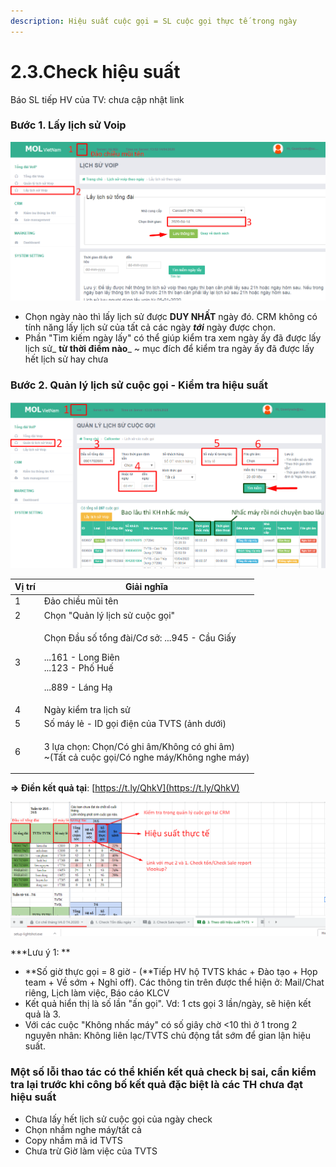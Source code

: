 ```yaml
---
description: Hiệu suất cuộc gọi = SL cuộc gọi thực tế trong ngày
---
```


# 2.3.Check hiệu suất

Báo SL tiếp HV của TV: chưa cập nhật link

### **Bước 1**. Lấy lịch sử Voip 

![Chỉ lấy được 1 ngày/1 lần lấy, chọn ngày nào lấy ngày đó](<../../.gitbook/assets/1 (1).png>)

* Chọn ngày nào thì lấy lịch sử được **DUY NHẤT** ngày đó. CRM không có tính năng lấy lịch sử của tất cả các ngày _**tới**_  ngày được chọn.
* Phần "Tìm kiếm ngày lấy" có thể giúp kiểm tra xem ngày ấy đã được lấy lịch sử_ **từ thời điểm nào**_ \~ mục đích để kiểm tra ngày ấy đã được lấy hết lịch sử hay chưa

### **Bước 2**. Quản lý lịch sử cuộc gọi - Kiểm tra hiệu suất

![Kết quả hiển thị là số lần TVTS ấn gọi Cts trong ngày đã chọn](<../../.gitbook/assets/2 (1).png>)

| Vị trí | Giải nghĩa                                                                                                                                                                                                                                                                               |
| ------ | ---------------------------------------------------------------------------------------------------------------------------------------------------------------------------------------------------------------------------------------------------------------------------------------- |
| 1      | Đảo chiều mũi tên                                                                                                                                                                                                                                                                        |
| 2      | Chọn "Quản lý lịch sử cuộc gọi"                                                                                                                                                                                                                                                          |
| 3      | <p>Chọn Đầu số tổng đài/Cơ sở: ...945 - Cầu Giấy </p><p>                                                     ...161 - Long Biên<br>                                                     ...123 - Phố Huế</p><p>                                                     ...889 - Láng Hạ</p> |
| 4      | Ngày kiểm tra lịch sử                                                                                                                                                                                                                                                                  |
| 5      | Số máy lẻ - ID gọi điện của TVTS (ảnh dưới)                                                                                                                                                                                                                                              |
| 6      | <p>3 lựa chọn: Chọn/Có ghi âm/Không có ghi âm)<br>~(Tất cả cuộc gọi/Có nghe máy/Không nghe máy)</p>                                                                                                                                                                            |

**=> Điền kết quả tại**: [https://t.ly/QhkV](https://t.ly/QhkV)

![](<../../.gitbook/assets/1 (2).png>)

**\*Lưu ý 1: **

* **Số giờ thực gọi = 8 giờ - (**Tiếp HV hộ TVTS khác + Đào tạo + Họp team + Về sớm + Nghỉ off). Các thông tin trên được thể hiện ở: Mail/Chat riêng, Lịch làm việc, Báo cáo KLCV
* Kết quả hiển thị là số lần "ấn gọi". Vd: 1 cts gọi 3 lần/ngày, sẽ hiện kết quả là 3.
* Với các cuộc "Không nhấc máy" có số giây chờ <10 thì ở 1 trong 2 nguyên nhân: Không liên lạc/TVTS chủ động tắt sớm để gian lận hiệu suất.

### Một số lỗi thao tác có thể khiến kết quả check bị sai, cần kiểm tra lại trước khi công bố kết quả đặc biệt là các TH chưa đạt hiệu suất

* Chưa lấy hết lịch sử cuộc gọi của ngày check
* Chọn nhầm nghe máy/tất cả
* Copy nhầm mã id TVTS
* Chưa trừ Giờ làm việc của TVTS
